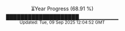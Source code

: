 <p align="center">
⏳Year Progress (68.91 %)<br>
████████████████████▁▁▁▁▁▁▁▁▁▁ <br>
<sub>Updated: Tue, 09 Sep 2025 12:04:52 GMT</sub>
</p>


